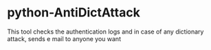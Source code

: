 # python-AntiDictAttack

This tool checks the authentication logs and in case of any dictionary attack, sends e mail to anyone you want 
